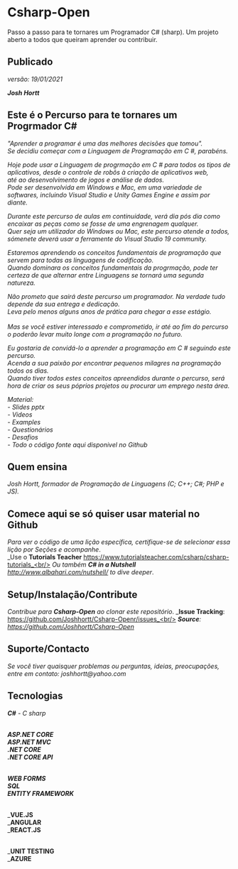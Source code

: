 # Csharp-Open
Passo a passo para te tornares um Programador C# (sharp). Um projeto aberto a todos que queiram aprender ou contribuir.

## Publicado
_versão: 19/01/2021_<br/>

_**Josh Hortt**_

## Este é o Percurso para te tornares um Progrmador C#

_"Aprender a programar é uma das melhores decisões que tomou"._<br/>
_Se decidiu começar com a Linguagem de Programação em C #, parabéns._<br/> 

_Hoje pode usar a Linguagem de progrmação em C # para todos os tipos de aplicativos, desde o controle de robôs à criação de aplicativos web,_<br/>
_até ao desenvolvimento de jogos e análise de dados._<br/>
_Pode ser desenvolvida em Windows e Mac, em uma variedade de softwares, incluindo Visual Studio e Unity Games Engine e assim por diante._<br/>

_Durante este percurso de aulas em continuidade, verá dia pós dia como encaixar as peças como se fosse de uma engrenagem qualquer._<br/>
_Quer seja um utilizador do Windows ou Mac, este percurso atende a todos, sómenete deverá usar a ferramente do Visual Studio 19 community._<br/>

_Estaremos aprendendo os conceitos fundamentais de programação que servem para todas as linguagens de codificação._<br/> 
_Quando dominara os conceitos fundamentais da progrmação, pode ter certeza de que alternar entre Linguagens se tornará uma segunda natureza._<br/>

_Não prometo que sairá deste percurso um programador. Na verdade tudo depende da sua entrega e dedicação._<br/> 
_Leva pelo menos alguns anos de prática para chegar a esse estágio._<br/>  
_Mas se você estiver interessado e comprometido, ir até ao fim do percurso o poderão levar muito longe com a programação no futuro._<br/>

_Eu gostaria de convidá-lo a aprender a programação em C # seguindo este percurso._<br/>
_Acenda a sua paixão por encontrar pequenos milagres na programação todos os dias._<br/>
_Quando tiver todos estes conceitos apreendidos durante o percurso, será hora de criar os seus póprios projetos ou procurar um emprego nesta área._

_Material:_<br/>
_- Slides pptx_<br/>
_- Videos_<br/>
_- Examples_<br/>
_- Questionários_<br/>
_- Desafios_<br/>
_- Todo o código fonte aqui disponivel no Github_<br/> 


## Quem ensina
_Josh Hortt, formador de Programação de Linguagens (C; C++; C#; PHP e JS)._<br/> 

## Comece aqui se só quiser usar material no Github
_Para ver o código de uma lição específica, certifique-se de selecionar essa lição por Seções e acompanhe_.<br/>
_Use o  **Tutorials Teacher** https://www.tutorialsteacher.com/csharp/csharp-tutorials_<br/>
_Ou também **C# in a Nutshell** http://www.albahari.com/nutshell/ to dive deeper_.

## Setup/Instalação/Contribute

_Contribue para **Csharp-Open** ao clonar este repositório_.
_**Issue Tracking**: https://github.com/Joshhortt/Csharp-Openr/issues_<br/>
_**Source**: https://github.com/Joshhortt/Csharp-Open_

## Suporte/Contacto

_Se você tiver quaisquer problemas ou perguntas, ideias, preocupações, entre em contato: joshhortt@yahoo.com_

## Tecnologias 

_**C#** - C sharp_<br/><br/>

_**ASP.NET CORE**_<br/>
_**ASP.NET MVC**_<br/>
_**.NET CORE**_<br/>
_**.NET CORE API**_<br/><br/>

_**WEB FORMS**_<br/>
_**SQL**_<br/>
_**ENTITY FRAMEWORK**_<br/><br/>

_**VUE.JS**<br/>
_**ANGULAR**<br/>
_**REACT.JS**<br/><br/>

_**UNIT TESTING**<br/>
_**AZURE**<br/>


